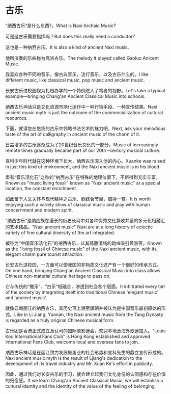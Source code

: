 # 古乐

<p><span class="chinese">“纳西古乐”是什么东西?。</span><span class="english">What is Naxi Archaic Music?</span></p>

<p><span class="chinese">可是这古乐需要指挥吗？</span><span class="english">But does this really need a conductor?</span></p>

<p><span class="chinese">这也是一种纳西古乐。</span><span class="english">It is also a kind of ancient Naxi music.</span></p>

<p><span class="chinese">他所演奏的乐曲称为高洛古乐。</span><span class="english">The melody it played called Gaoluo Anicent Music.</span></p>

<p><span class="chinese">我喜欢各种不同的音乐，像古典音乐，流行音乐，以及古乐什么的。</span><span class="english">I like different music, like classical music, pop music and ancient music.</span></p>

<p><span class="chinese">长安古乐进校园视为扎根办学的一个特例进入了笔者的视野。</span><span class="english">Let's take a typical example—bringing Chang'an Ancient Classical Music into schools.</span></p>

<p><span class="chinese">纳西古乐神话只是文化资源市场化运作中一种行销手段、一种宣传结果。</span><span class="english">Naxi ancient music myth is just the outcome of the commercialization of cultural resources.</span></p>

<p><span class="chinese">下面，就请您在悠扬的古乐中领略书法艺术的魅力吧。</span><span class="english">Next, ask your melodious taste of the art of calligraphy in ancient music of the charm of it.</span></p>

<p><span class="chinese">日益增多的古乐逐渐成为了20世纪音乐文化的一部分。</span><span class="english">Music of increasingly remote times gradually became part of our 20th –century musical culture.</span></p>

<p><span class="chinese">宣科少年时代就在这种环境下长大，纳西古乐深入他的内心。</span><span class="english">Xuanke was raised in just this kind of environment, and the Naxi ancient music is in his blood.</span></p>

<p><span class="chinese">素有“音乐活化石”之称的“纳西古乐”在特殊的地理位置下，不断得到充实丰富。</span><span class="english">Known as "music living fossil" known as "Naxi ancient music" at a special location, the constant enrichment.</span></p>

<p><span class="chinese">如此富于人文关怀与现代精神之古乐、剧综合节目，值得一赏。</span><span class="english">It is worth enjoying such a variety show of classical music and play with human concernment and modern spirit.</span></p>

<p><span class="chinese">“纳西古乐”是纳西族在漫长的历史长河中对各种优秀文化兼收并蓄的多元化相融汇的艺术结晶。</span><span class="english">"Naxi ancient music" Naxi are at a long history of eclectic variety of fine cultural diversity of the art integrated.</span></p>

<p><span class="chinese">被称为“中国音乐活化石”的纳西古乐，以其高雅清纯的韵味吸引着游客。</span><span class="english">Known as the "living fossil of Chinese music" of the Naxi ancient music, with its elegant charm pure tourist attraction.</span></p>

<p><span class="chinese">长安古乐进校园，一方面可以使我国的非物质文化遗产有一个很好的传承方式。</span><span class="english">On one hand, bringing Chang'an Ancient Classical Music into class allows Chinese non-material cultural heritage to pass on.</span></p>

<p><span class="chinese">它与传统的“雅乐”、“古乐”相融合，渗透到社会各个层面。</span><span class="english">It infiltrated every tier of the society by integrating itself into traditional Chinese 'elegant music' and 'ancient music'.</span></p>

<p><span class="chinese">就像云南丽江的纳西古乐，其历史可上溯至唐朝并被认为是中国音乐最初原始的形式。</span><span class="english">Like in Li Jiang, Yunnan, the Naxi ancient music from the Tang Dynasty is regarded as a truly original Chinese musical form.</span></p>

<p><span class="chinese">古乐团是香港正式成立及认可的国际歌影迷会，欢迎本地及海外歌迷加入。</span><span class="english">"Louis Koo International Fans Club" is Hong Kong established and approved International Fans Club, welcome local and oversea fans to join.</span></p>

<p><span class="chinese">纳西古乐神话是在丽江致力发展旅游业的社会形势和宣科先生的鼎立宣传形成的。</span><span class="english">Naxi ancient music myth is the result of Ljiang's dedication to the development of its travel industry and Mr. Xuan Ke's effort in publicity.</span></p>

<p><span class="chinese">因此，通过我们对长安古乐的学习，就会建立起我们文化身份的认同感和存在价值的归宿感。</span><span class="english">If we learn Chang'an Ancient Classical Music, we will establish a cultural identity and the identity of the value of the feeling of belonging.</span></p>


